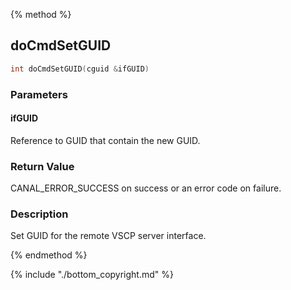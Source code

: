
{% method %}
## doCmdSetGUID

```c
int doCmdSetGUID(cguid &ifGUID)
```

### Parameters

#### ifGUID
Reference to GUID that contain the new GUID.

### Return Value
CANAL_ERROR_SUCCESS on success or an error code on failure. 

### Description
Set GUID for the remote VSCP server interface. 


{% endmethod %}

{% include "./bottom_copyright.md" %}